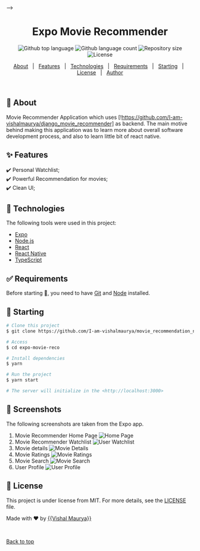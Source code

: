 <!-- <div align="center" id="top"> 
  <img src="./.github/app.gif" alt="Expo Movie Recommender" />

  &#xa0;

  <!-- <a href="https://expomoviereco.netlify.app">Demo</a> -->
</div> -->

<h1 align="center">Expo Movie Recommender</h1>

<p align="center">
  <img alt="Github top language" src="https://img.shields.io/github/languages/top/I-am-vishalmaurya/movie_recommendation_native?color=56BEB8">

  <img alt="Github language count" src="https://img.shields.io/github/languages/count/I-am-vishalmaurya/movie_recommendation_native?color=56BEB8">

  <img alt="Repository size" src="https://img.shields.io/github/repo-size/I-am-vishalmaurya/movie_recommendation_native?color=56BEB8">

  <img alt="License" src="https://img.shields.io/github/license/I-am-vishalmaurya/movie_recommendation_native?color=56BEB8">

  <!-- <img alt="Github issues" src="https://img.shields.io/github/issues/I-am-vishalmaurya/movie_recommendation_native?color=56BEB8" /> -->

  <!-- <img alt="Github forks" src="https://img.shields.io/github/forks/I-am-vishalmaurya/movie_recommendation_native?color=56BEB8" /> -->

  <!-- <img alt="Github stars" src="https://img.shields.io/github/stars/I-am-vishalmaurya/movie_recommendation_native?color=56BEB8" /> -->
</p>

<!-- Status -->

<!-- <h4 align="center"> 
	🚧  Expo Movie Recommender 🚀 Under construction...  🚧
</h4> 

<hr> -->

<p align="center">
  <a href="#dart-about">About</a> &#xa0; | &#xa0; 
  <a href="#sparkles-features">Features</a> &#xa0; | &#xa0;
  <a href="#rocket-technologies">Technologies</a> &#xa0; | &#xa0;
  <a href="#white_check_mark-requirements">Requirements</a> &#xa0; | &#xa0;
  <a href="#checkered_flag-starting">Starting</a> &#xa0; | &#xa0;
  <a href="#memo-license">License</a> &#xa0; | &#xa0;
  <a href="https://github.com/{{I-am-vishalmaurya}}" target="_blank">Author</a>
</p>

<br>

## :dart: About ##

Movie Recommender Application which uses [!https://github.com/I-am-vishalmaurya/django_movie_recommender] as backend.
The main motive behind making this application was to learn more about overall software development process, and also to learn little bit of react native. 


## :sparkles: Features ##

:heavy_check_mark: Personal Watchlist;\
:heavy_check_mark: Powerful Recommendation for movies;\
:heavy_check_mark: Clean UI;

## :rocket: Technologies ##

The following tools were used in this project:

- [Expo](https://expo.io/)
- [Node.js](https://nodejs.org/en/)
- [React](https://pt-br.reactjs.org/)
- [React Native](https://reactnative.dev/)
- [TypeScript](https://www.typescriptlang.org/)

## :white_check_mark: Requirements ##

Before starting :checkered_flag:, you need to have [Git](https://git-scm.com) and [Node](https://nodejs.org/en/) installed.

## :checkered_flag: Starting ##

```bash
# Clone this project
$ git clone https://github.com/I-am-vishalmaurya/movie_recommendation_native

# Access
$ cd expo-movie-reco

# Install dependencies
$ yarn

# Run the project
$ yarn start

# The server will initialize in the <http://localhost:3000>
```

## :city_sunrise: Screenshots ##
The following screenshots are taken from the Expo app.
1. Movie Recommender Home Page
![Home Page](https://github.com/I-am-vishalmaurya/movie_recommendation_native/blob/master/assets/home.png?raw=true)
2. Movie Recommender Watchlist
![User Watchlist](https://github.com/I-am-vishalmaurya/movie_recommendation_native/blob/master/assets/home2.png?raw=true)
3. Movie details
![Movie Details](https://github.com/I-am-vishalmaurya/movie_recommendation_native/blob/master/assets/movie_detail.png?raw=true)
4. Movie Ratings
![Movie Ratings](https://github.com/I-am-vishalmaurya/movie_recommendation_native/blob/master/assets/movie_rating.png?raw=true)
5. Movie Search
![Movie Search](https://github.com/I-am-vishalmaurya/movie_recommendation_native/blob/master/assets/search.png?raw=true)
6. User Profile
![User Profile](https://github.com/I-am-vishalmaurya/movie_recommendation_native/blob/master/assets/user_profile.png?raw=true)



## :memo: License ##

This project is under license from MIT. For more details, see the [LICENSE](LICENSE.md) file.


Made with :heart: by <a href="https://github.com/{{I-am-vishalmaurya}}" target="_blank">{{Vishal Maurya}}</a>

&#xa0;

<a href="#top">Back to top</a>
